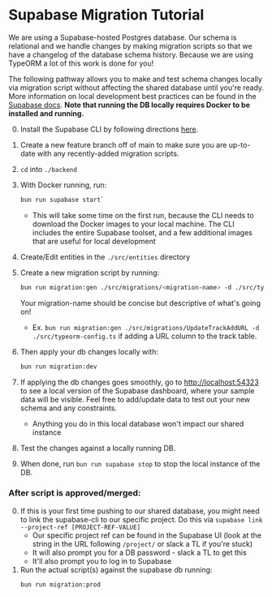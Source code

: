 # Supabase Migration Tutorial

We are using a Supabase-hosted Postgres database. Our schema is relational and we handle changes by making migration scripts so that we have a changelog of the database schema history. Because we are using TypeORM a lot of this work is done for you!

The following pathway allows you to make and test schema changes locally via migration script without affecting the shared database until you're ready. More information on local development best practices can be found in the [Supabase docs](https://supabase.com/docs/guides/cli/local-development). **Note that running the DB locally requires Docker to be installed and running.**

0. Install the Supabase CLI by following directions [here](https://supabase.com/docs/guides/local-development/cli/getting-started?queryGroups=access-method&access-method=postgres&queryGroups=platform&platform=macos).
1. Create a new feature branch off of main to make sure you are up-to-date with any recently-added migration scripts.
2. `cd` into `./backend`
3. With Docker running, run:

    ```bash
    bun run supabase start`
    ```

    - This will take some time on the first run, because the CLI needs to download the Docker images to your local machine. The CLI includes the entire Supabase toolset, and a few additional images that are useful for local development

4. Create/Edit entities in the `./src/entities` directory
5. Create a new migration script by running:
    ```bash
    bun run migration:gen ./src/migrations/<migration-name> -d ./src/typeorm-config.ts
    ```
    Your migration-name should be concise but descriptive of what's going on!
    - Ex. `bun run migration:gen ./src/migrations/UpdateTrackAddURL -d ./src/typeorm-config.ts` if adding a URL column to the track table.
6. Then apply your db changes locally with:
    ```bash
    bun run migration:dev
    ```
7. If applying the db changes goes smoothly, go to <http://localhost:54323> to see a local version of the Supabase dashboard, where your sample data will be visible. Feel free to add/update data to test out your new schema and any constraints.
    - Anything you do in this local database won't impact our shared instance
8. Test the changes against a locally running DB.
9. When done, run `bun run supabase stop` to stop the local instance of the DB.

### After script is approved/merged:

0. If this is your first time pushing to our shared database, you might need to link the supabase-cli to our specific project. Do this via `supabase link --project-ref [PROJECT-REF-VALUE]`
    - Our specific project ref can be found in the Supabase UI (look at the string in the URL following `/project/` or slack a TL if you're stuck)
    - It will also prompt you for a DB password - slack a TL to get this
    - It'll also prompt you to log in to Supabase
1. Run the actual script(s) against the supabase db running:
    ```bash
    bun run migration:prod
    ```
